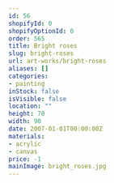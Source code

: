 ```yaml
---
id: 56
shopifyId: 0
shopifyOptionId: 0
order: 565
title: Bright roses
slug: bright-roses
url: art-works/bright-roses
aliases: []
categories:
- painting
inStock: false
isVisible: false
location: ""
height: 70
width: 90
date: 2007-01-01T00:00:00Z
materials:
- acrylic
- canvas
price: -1
mainImage: bright_roses.jpg
---
```


